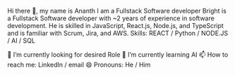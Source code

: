 Hi there 👋, my name is Ananth
I am a Fullstack Software developer
Bright is a Fullstack Software developer with ~2 years of experience in software development. He is skilled in JavaScript, React.js, Node.js, and TypeScript and is familiar with Scrum, Jira, and AWS.
Skills: REACT / Python / NODE.JS / AI / SQL

🔭 I’m currently looking for desired Role
🌱 I’m currently learning AI
📫 How to reach me: LinkedIn / email
😄 Pronouns: He / Him
